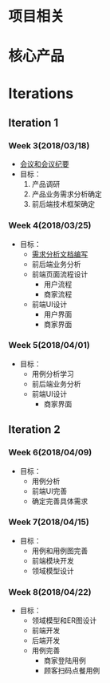 # 项目相关

# 核心产品

# Iterations
## Iteration 1
### Week 3(2018/03/18)
+ [会议和会议纪要](Inception.md)
+ 目标：
    1. 产品调研
    2. 产品业务需求分析确定
    3. 前后端技术框架确定

### Week 4(2018/03/25)
+ 目标：
    * [需求分析文档编写](./doc/DemandAnalysis.md)
    * 前后端业务分析
    * 前端页面流程设计
        - 用户流程
        - 商家流程
    * 前端UI设计
        - 用户界面
        - 商家界面

### Week 5(2018/04/01)
+ 目标：
    * 用例分析学习
    * 前后端业务分析
    * 前端UI设计
        - 商家界面

## Iteration 2
### Week 6(2018/04/09)
+ 目标：
    * 用例分析
    * 前端UI完善
    * 确定完善具体需求  

### Week 7(2018/04/15)
+ 目标：
    * 用例和用例图完善
    * 前端模块开发
    * 领域模型设计

### Week 8(2018/04/22)
+ 目标：
    + 领域模型和ER图设计
    + 前端开发
    + 后端开发
    + 用例完善
        + 商家登陆用例
        + 顾客扫码点餐用例
